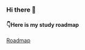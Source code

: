 ### Hi there 👋

#### 👇Here is my study roadmap
[Roadmap](https://miro.com/app/board/uXjVO_UdJNU=/?invite_link_id=501214065180)
<!--
**hisanori-ito/hisanori-ito** is a ✨ _special_ ✨ repository because its `README.md` (this file) appears on your GitHub profile.

Here are some ideas to get you started:

- 🔭 I’m currently working on ...
- 🌱 I’m currently learning ...
- 👯 I’m looking to collaborate on ...
- 🤔 I’m looking for help with ...
- 💬 Ask me about ...
- 📫 How to reach me: ...
- 😄 Pronouns: ...
- ⚡ Fun fact: ...
-->
